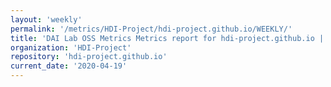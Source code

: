 ```yaml
---
layout: 'weekly'
permalink: '/metrics/HDI-Project/hdi-project.github.io/WEEKLY/'
title: 'DAI Lab OSS Metrics Metrics report for hdi-project.github.io | WEEKLY-REPORT-2020-04-19'
organization: 'HDI-Project'
repository: 'hdi-project.github.io'
current_date: '2020-04-19'
---
```

